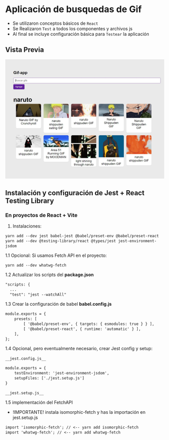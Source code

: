 # Aplicación de  busquedas de Gif

- Se utilizaron conceptos básicos de `React`
- Se Realizaron `Test` a todos los componentes y archivos js
- Al final se incluye configuración básica para `Testear` la aplicación

## Vista Previa

![Menú Principal](./src/img/react-gif-app.jpeg)

## Instalación y configuración de Jest + React Testing Library

### En proyectos de React + Vite

1. Instalaciones:

```terminal
yarn add --dev jest babel-jest @babel/preset-env @babel/preset-react 
yarn add --dev @testing-library/react @types/jest jest-environment-jsdom
```

1.1 Opcional: Si usamos Fetch API en el proyecto:

```terminal
yarn add --dev whatwg-fetch
```

1.2 Actualizar los scripts del __package.json__

```script
"scripts: {
  ...
  "test": "jest --watchAll"
```

1.3 Crear la configuración de babel __babel.config.js__

```config
module.exports = {
    presets: [
        [ '@babel/preset-env', { targets: { esmodules: true } } ],
        [ '@babel/preset-react', { runtime: 'automatic' } ],
    ],
};
```

1.4 Opcional, pero eventualmente necesario, crear Jest config y setup:

`__jest.config.js__`

``` config
module.exports = {
    testEnvironment: 'jest-environment-jsdom',
    setupFiles: ['./jest.setup.js']
}
```

`__jest.setup.js__`

1.5 implementación del FetchAPI

- !IMPORTANTE! instala isomorphic-fetch y has la importación en jest.setup.js

``` Nota
import 'isomorphic-fetch'; // <-- yarn add isomorphic-fetch
import 'whatwg-fetch'; // <-- yarn add whatwg-fetch

```
